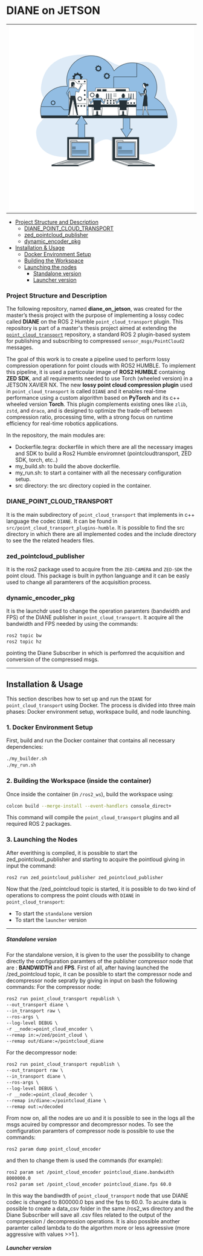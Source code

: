 # DIANE on JETSON

<table align="center">
  <tr>
    <td align="center">
      <img src="/connection.png" alt="Connessione" width="500"/>
    </td>
  </tr>
</table>  

- [Project Structure and Description](#project-structure-and-description)
  - [DIANE_POINT_CLOUD_TRANSPORT](#DIANE_POINT_CLOUD_TRANSPORT)
  - [zed_pointcloud_publisher](#zed_pointcloud_publisher)
  - [dynamic_encoder_pkg](#dynamic_encoder_pkg)
- [Installation & Usage](#installation--usage)
    - [Docker Environment Setup](#1-docker-environment-setup)
    - [Building the Workspace](#2-building-the-workspace-inside-the-container)
    - [Launching the nodes](#3-launching-the-nodes)
        - [Standalone version](#standalone-version)
        - [Launcher version](#launcher-version)

### Project Structure and Description

The following repository, named **diane_on_jetson**, was created for the master’s thesis project with the purpose of implementing a lossy codec called **DIANE** on the ROS 2 Humble `point_cloud_transport` plugin.
This repository is part of a master's thesis project aimed at extending the [`point_cloud_transport`](https://github.com/ros-perception/point_cloud_transport_plugins/tree/humble) repository, a standard ROS 2 plugin-based system for publishing and subscribing to compressed `sensor_msgs/PointCloud2` messages.

The goal of this work is to create a pipeline used to perform lossy compression operationn for point clouds with ROS2 HUMBLE. To implement this pipeline, it is used a particoular image of **ROS2 HUMBLE** containing **ZED SDK**, and all requirements needed to use Torch (wheeled version) in a JETSON XAVIER NX.
The  new **lossy point cloud compression plugin** used in `point_cloud_transport` is called `DIANE` and it enables real-time performance using a custom algorithm based on **PyTorch** and its c++ wheeled version **Torch**. This plugin complements existing ones like `zlib`, `zstd`, and `draco`, and is designed to optimize the trade-off between compression ratio, processing time, with a strong focus on runtime efficiency for real-time robotics applications.

In the repository, the main modules are:
- Dockerfile.tegra: dockerfile in which there are all the necessary images and SDK to build a Ros2 Humble enviromnet (pointcloudtransport, ZED SDK, torch, etc..)
- my_build.sh: to build the above dockerfile.
- my_run.sh: to start a container with all the necessary configuration setup.
- src directory: the src directory copied in the container.

### DIANE_POINT_CLOUD_TRANSPORT
It is the main subdirectory of `point_cloud_transport` that implements in c++ language the codec `DIANE`. It can be found in `src/point_cloud_transport_plugins-humble`. It is possible to find the src directory in which there are all implemented codes and the include directory to see the the related headers files.

### zed_pointcloud_publisher
It is the ros2 package used to acquire from the `ZED-CAMERA` and `ZED-SDK` the point cloud. This package is built in python languange and it can be easly used to change all paramterers of the acquisition process.

### dynamic_encoder_pkg
It is the launchdr used to change the operation paramters (bandwidth and FPS) of the DIANE publisher in `point_cloud_transport`. It acquire all the bandwidth and FPS needed by using the commands:
```
ros2 topic bw
ros2 topic hz
```
pointing the Diane Subscriber in which is perfomred the acquisition and conversion of the compressed msgs.

----
## Installation & Usage

This section describes how to set up and run the `DIANE` for `point_cloud_transport` using Docker. The process is divided into three main phases: Docker environment setup, workspace build, and node launching.

### 1. Docker Environment Setup

First, build and run the Docker container that contains all necessary dependencies:

```bash
./my_builder.sh
./my_run.sh
```

### 2. Building the Workspace (inside the container)
Once inside the container (in `/ros2_ws`), build the workspace using:

```bash
colcon build --merge-install --event-handlers console_direct+
```
This command will compile the `point_cloud_transport` plugins and all required ROS 2 packages.

### 3. Launching the Nodes
After everithing is compiled, it is possible to start the zed_pointcloud_publisher and starting to acquire the pointloud giving in input the command:
```
ros2 run zed_pointcloud_publisher zed_pointcloud_publisher
```
Now that the /zed_pointcloud topic is started, it is possible to do two kind of operations to compress the point clouds with `DIANE` in `point_cloud_transport`:
- To start the `standalone` version
- To start the `launcher` version
----
##### Standalone version
For the standalone version, it is given to the user the possibility to change directly the configuration paramters of the publisher compressor node that are : **BANDWIDTH** and **FPS**.
First of all, after having launched the /zed_pointcloud topic, it can be possible to start the compressor node and decompressor node sepratly by giving in input on bash the following commands:
For the compressor node:
```
ros2 run point_cloud_transport republish \
--out_transport diane \
--in_transport raw \
--ros-args \
--log-level DEBUG \
-r __node:=point_cloud_encoder \
--remap in:=/zed/point_cloud \
--remap out/diane:=/pointcloud_diane
```
For the decompressor node:
```
ros2 run point_cloud_transport republish \
--out_transport raw \
--in_transport diane \
--ros-args \
--log-level DEBUG \
-r __node:=point_cloud_decoder \
--remap in/diane:=/pointcloud_diane \
--remap out:=/decoded
```
From now on, all the nodes are uo and it is possible to see in the logs all the msgs acuired by compressor and decompressor nodes.
To see the comfiguration paramters of compressor node is possible to use the commands:
```
ros2 param dump point_cloud_encoder
```
and then to change them is used the commands (for example):
```
ros2 param set /point_cloud_encoder pointcloud_diane.bandwidth 8000000.0
ros2 param set /point_cloud_encoder pointcloud_diane.fps 60.0

```
In this way the bandiwdth of `point_cloud_transport` node that use DIANE codec is changed to 800000.0 bps and the fps to 60.0.
To acuire data is possible to create a data_csv folder in the same /ros2_ws directory and the Diane Subscriber will save all .csv files related to the output of the comprpession / decompression operations.
It is also possible another paramter called lambda to do the algorthm more or less agreessive (more aggressive with values >>1 ).

##### Launcher version
